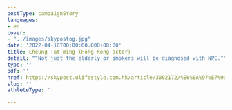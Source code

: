 ```yaml
---
postType: campaignStory
languages:
- en
cover:
- "../images/skypostog.jpg"
date: '2022-04-18T00:00:00.000+08:00'
title: Cheung Tat-ming (Hong Kong actor)
detail: "“Not just the elderly or smokers will be diagnosed with NPC.”"
type: ''
pdf: ''
href: https://skypost.ulifestyle.com.hk/article/3002172/%E6%8A%97%E7%99%8C7%E5%B9%B4%E6%81%8D%E5%A6%82%E3%80%8C%E5%8A%AB%E5%BE%8C%E9%A4%98%E7%94%9F%E3%80%8D%20%20%E6%96%B0%E5%BC%8F%E6%8A%BD%E8%A1%80%E9%A9%97%E6%97%A9%E6%9C%9F%E9%BC%BB%E5%92%BD%E7%99%8C%E7%9B%BC%E5%B9%AB%E6%9B%B4%E5%A4%9A%E5%90%8C%E8%B7%AF%E4%BA%BA
slug: ''
athleteType: ''

---
```

